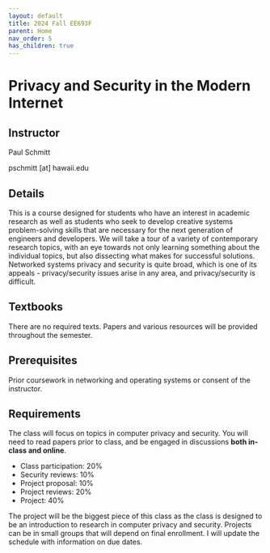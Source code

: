 ```yaml
---
layout: default
title: 2024 Fall EE693F
parent: Home
nav_order: 5
has_children: true
---
```


# Privacy and Security in the Modern Internet

## Instructor
Paul Schmitt

pschmitt \[at\] hawaii.edu

## Details
This is a course designed for students who have an interest in academic research
as well as students who seek to develop creative systems problem-solving skills
that are necessary for the next generation of engineers and developers. We will
take a tour of a variety of contemporary research topics, with an eye towards
not only learning something about the individual topics, but also dissecting
what makes for successful solutions. Networked systems privacy and security is
quite broad, which is one of its appeals - privacy/security issues arise in any
area, and privacy/security is difficult. 

## Textbooks
There are no required texts. Papers and various resources will be provided
throughout the semester.

## Prerequisites 
Prior coursework in networking and operating systems or consent of the
instructor.

## Requirements

The class will focus on topics in computer privacy and security. You will need
to read papers prior to class, and be engaged in discussions **both in-class and online**. 

- Class participation: 20%
- Security reviews: 10%
- Project proposal: 10%
- Project reviews: 20%
- Project: 40%

The project will be the biggest piece of this class as the class is designed to
be an introduction to research in computer privacy and security. Projects can be
in small groups that will depend on final enrollment. I will update the schedule
with information on due dates.